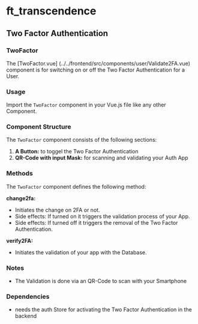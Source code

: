 # ft_transcendence
## Two Factor Authentication
### TwoFactor
The [TwoFactor.vue] (../../frontend/src/components/user/Validate2FA.vue) component is for switching on or off the Two Factor Authentication for a User.  

### Usage
Import the `TwoFactor` component in your Vue.js file like any other Component.


### Component Structure
The `TwoFactor` component consists of the following sections:  
1. **A Button:**  to toggel the Two Factor Authentication
2. **QR-Code with input Mask:** for scanning and validating your Auth App 


### Methods
The `TwoFactor` component defines the following method:

**change2fa:**
- Initiates the change on 2FA or not.    
- Side effects: If turned on it triggers the validation process of your App.
- Side effects: If turned off it triggers the removal of the Two Factor Authentication.

**verify2FA:**
- Initiates the validation of your app with the Database.  


### Notes
- The Validation is done via an QR-Code to scan with your Smartphone

### Dependencies
- needs the auth Store for activating the Two Factor Authentication in the backend
